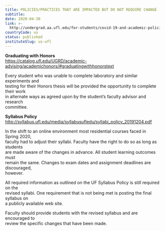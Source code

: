 ```yaml
---
title: POLICIES/PRACTICES THAT ARE IMPACTED BUT DO NOT REQUIRE CHANGE
subtitle: 
date: 2020-04-30
link: >-
  http://undergrad.aa.ufl.edu/for-students/covid-19-and-academic-policies/undergraduate-policy-updates-spring-2020/
countryCode: us
status: published
instituteSlug: us-ufl
---
```

**Graduating with Honors**  
<https://catalog.ufl.edu/UGRD/academic-advising/academichonors/#graduatingwithhonorstext>

  
Every student who was unable to complete laboratory and similar experiments and  
testing for their Honors thesis will be provided the opportunity to complete their work  
in alternate ways as agreed upon by the student’s faculty advisor and research  
committee.

  
 **Syllabus Policy**  
<http://syllabus.ufl.edu/media/syllabusufledu/syllabi_policy_20191204.pdf>

  
In the shift to an online environment most residential courses faced in Spring 2020,  
faculty had to adjust their syllabi. Faculty have the right to do so as long as students  
are made aware of the changes in advance. All student learning outcomes must  
remain the same. Changes to exam dates and assignment deadlines are discouraged,  
however.

  
All required information as outlined on the UF Syllabus Policy is still required on the  
revised syllabi. One requirement that is not being met is posting the final syllabus on  
a publicly available web site.

  
Faculty should provide students with the revised syllabus and are encouraged to  
review the specific changes that have been made.
